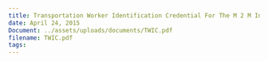 ```yaml
---
title: Transportation Worker Identification Credential For The M 2 M Initiative
date: April 24, 2015
Document: ../assets/uploads/documents/TWIC.pdf
filename: TWIC.pdf
tags:
---
```

